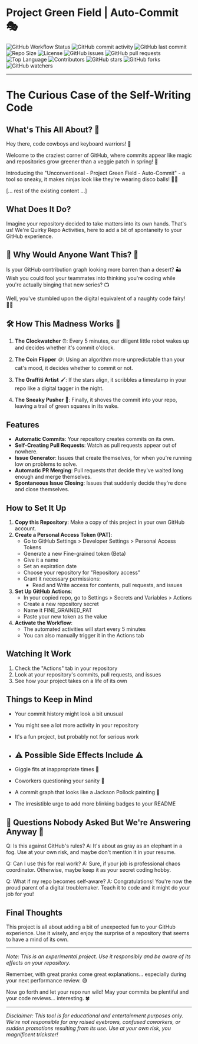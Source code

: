 # Project Green Field | Auto-Commit 🎭

![GitHub Workflow Status](https://img.shields.io/github/actions/workflow/status/mjmirza/Project-Green-Field/random-auto-commit.yml?label=Quirky%20Commits)
![GitHub commit activity](https://img.shields.io/github/commit-activity/m/mjmirza/Project-Green-Field)
![GitHub last commit](https://img.shields.io/github/last-commit/mjmirza/Project-Green-Field)
![Repo Size](https://img.shields.io/github/repo-size/mjmirza/Project-Green-Field.svg)
![License](https://img.shields.io/github/license/mjmirza/Project-Green-Field.svg)
![GitHub issues](https://img.shields.io/github/issues/mjmirza/Project-Green-Field)
![GitHub pull requests](https://img.shields.io/github/issues-pr/mjmirza/Project-Green-Field)
![Top Language](https://img.shields.io/github/languages/top/mjmirza/Project-Green-Field.svg)
![Contributors](https://img.shields.io/github/contributors/mjmirza/Project-Green-Field.svg)
![GitHub stars](https://img.shields.io/github/stars/mjmirza/Project-Green-Field.svg?style=social)
![GitHub forks](https://img.shields.io/github/forks/mjmirza/Project-Green-Field.svg?style=social)
![GitHub watchers](https://img.shields.io/github/watchers/mjmirza/Project-Green-Field.svg?style=social)

---

# The Curious Case of the Self-Writing Code 

## What's This All About? 🤔

Hey there, code cowboys and keyboard warriors! 👋 

Welcome to the craziest corner of GitHub, where commits appear like magic and repositories grow greener than a veggie patch in spring! 🥬

Introducing the "Unconventional - Project Green Field - Auto-Commit" - a tool so sneaky, it makes ninjas look like they're wearing disco balls! 🕺✨

[... rest of the existing content ...]

## What Does It Do?

Imagine your repository decided to take matters into its own hands. That's us! We're Quirky Repo Activities, here to add a bit of spontaneity to your GitHub experience.


## 🎯 Why Would Anyone Want This? 🧐

Is your GitHub contribution graph looking more barren than a desert? 🏜️ 
Wish you could fool your teammates into thinking you're coding while you're actually binging that new series? 📺

Well, you've stumbled upon the digital equivalent of a naughty code fairy! 🧚‍♂️

## 🛠 How This Madness Works 🎠

1. **The Clockwatcher** ⏰: Every 5 minutes, our diligent little robot wakes up and decides whether it's commit o'clock.

2. **The Coin Flipper** 🪙: Using an algorithm more unpredictable than your cat's mood, it decides whether to commit or not.

3. **The Graffiti Artist** 🖌️: If the stars align, it scribbles a timestamp in your repo like a digital tagger in the night.

4. **The Sneaky Pusher** 🥷: Finally, it shoves the commit into your repo, leaving a trail of green squares in its wake.
   

## Features

- **Automatic Commits**: Your repository creates commits on its own.
- **Self-Creating Pull Requests**: Watch as pull requests appear out of nowhere.
- **Issue Generator**: Issues that create themselves, for when you're running low on problems to solve.
- **Automatic PR Merging**: Pull requests that decide they've waited long enough and merge themselves.
- **Spontaneous Issue Closing**: Issues that suddenly decide they're done and close themselves.

## How to Set It Up

1. **Copy this Repository**: Make a copy of this project in your own GitHub account.
2. **Create a Personal Access Token (PAT)**:
   - Go to GitHub Settings > Developer Settings > Personal Access Tokens
   - Generate a new Fine-grained token (Beta)
   - Give it a name
   - Set an expiration date
   - Choose your repository for "Repository access"
   - Grant it necessary permissions:
     - Read and Write access for contents, pull requests, and issues
3. **Set Up GitHub Actions**:
   - In your copied repo, go to Settings > Secrets and Variables > Actions
   - Create a new repository secret
   - Name it FINE_GRAINED_PAT
   - Paste your new token as the value
4. **Activate the Workflow**:
   - The automated activities will start every 5 minutes
   - You can also manually trigger it in the Actions tab

## Watching It Work

1. Check the "Actions" tab in your repository
2. Look at your repository's commits, pull requests, and issues
3. See how your project takes on a life of its own

## Things to Keep in Mind

- Your commit history might look a bit unusual
- You might see a lot more activity in your repository
- It's a fun project, but probably not for serious work

- ## ⚠️ Possible Side Effects Include ⚠️

- Giggle fits at inappropriate times 🤭
- Coworkers questioning your sanity 🤪
- A commit graph that looks like a Jackson Pollock painting 🎨
- The irresistible urge to add more blinking badges to your README

## 🎩 Questions Nobody Asked But We're Answering Anyway 🎩

Q: Is this against GitHub's rules?
A: It's about as gray as an elephant in a fog. Use at your own risk, and maybe don't mention it in your resume.

Q: Can I use this for real work?
A: Sure, if your job is professional chaos coordinator. Otherwise, maybe keep it as your secret coding hobby.

Q: What if my repo becomes self-aware?
A: Congratulations! You're now the proud parent of a digital troublemaker. Teach it to code and it might do your job for you!

## Final Thoughts

This project is all about adding a bit of unexpected fun to your GitHub experience. Use it wisely, and enjoy the surprise of a repository that seems to have a mind of its own.

---

*Note: This is an experimental project. Use it responsibly and be aware of its effects on your repository.*


Remember, with great pranks come great explanations... especially during your next performance review. 😅

Now go forth and let your repo run wild! May your commits be plentiful and your code reviews... interesting. 🍀

---

*Disclaimer: This tool is for educational and entertainment purposes only. We're not responsible for any raised eyebrows, confused coworkers, or sudden promotions resulting from its use. Use at your own risk, you magnificent trickster!*
